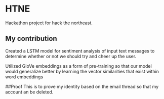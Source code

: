 # HTNE
Hackathon project for hack the northeast.

## My contribution
Created a LSTM model for sentiment analysis of input text messages to determine whether or not we should 
try and cheer up the user.

Utilized GloVe embeddings as a form of pre-training so that our model would generalize better by learning the 
vector similarities that exist within word embeddings

##Proof
This is to prove my identity based on the email thread so that my account an be deleted.
